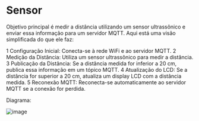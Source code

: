 # Sensor

Objetivo principal é medir a distância utilizando um sensor ultrassônico e enviar essa informação para um servidor MQTT. Aqui está uma visão simplificada do que ele faz:

1 Configuração Inicial: Conecta-se à rede WiFi e ao servidor MQTT.
2 Medição da Distância: Utiliza um sensor ultrassônico para medir a distância.
3 Publicação da Distância: Se a distância medida for inferior a 20 cm, publica essa informação em um tópico MQTT.
4 Atualização do LCD: Se a distância for superior a 20 cm, atualiza um display LCD com a distância medida.
5 Reconexão MQTT: Reconecta-se automaticamente ao servidor MQTT se a conexão for perdida.


Diagrama:  

![image](https://github.com/silviaribeiro/Projeto_Arduino/assets/86807769/a5fe5868-fc29-4933-ade7-b02bafe16458)
